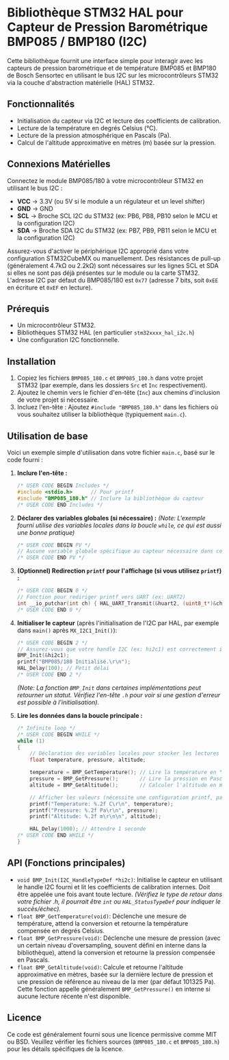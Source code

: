 # Bibliothèque STM32 HAL pour Capteur de Pression Barométrique BMP085 / BMP180 (I2C)

Cette bibliothèque fournit une interface simple pour interagir avec les capteurs de pression barométrique et de température BMP085 et BMP180 de Bosch Sensortec en utilisant le bus I2C sur les microcontrôleurs STM32 via la couche d'abstraction matérielle (HAL) STM32.

## Fonctionnalités

*   Initialisation du capteur via I2C et lecture des coefficients de calibration.
*   Lecture de la température en degrés Celsius (°C).
*   Lecture de la pression atmosphérique en Pascals (Pa).
*   Calcul de l'altitude approximative en mètres (m) basée sur la pression.

## Connexions Matérielles

Connectez le module BMP085/180 à votre microcontrôleur STM32 en utilisant le bus I2C :

*   **VCC** -> 3.3V (ou 5V si le module a un régulateur et un level shifter)
*   **GND** -> GND
*   **SCL** -> Broche SCL I2C du STM32 (ex: PB6, PB8, PB10 selon le MCU et la configuration I2C)
*   **SDA** -> Broche SDA I2C du STM32 (ex: PB7, PB9, PB11 selon le MCU et la configuration I2C)

Assurez-vous d'activer le périphérique I2C approprié dans votre configuration STM32CubeMX ou manuellement. Des résistances de pull-up (généralement 4.7kΩ ou 2.2kΩ) sont nécessaires sur les lignes SCL et SDA si elles ne sont pas déjà présentes sur le module ou la carte STM32. L'adresse I2C par défaut du BMP085/180 est `0x77` (adresse 7 bits, soit `0xEE` en écriture et `0xEF` en lecture).

## Prérequis

*   Un microcontrôleur STM32.
*   Bibliothèques STM32 HAL (en particulier `stm32xxxx_hal_i2c.h`)
*   Une configuration I2C fonctionnelle.

## Installation

1.  Copiez les fichiers `BMP085_180.c` et `BMP085_180.h` dans votre projet STM32 (par exemple, dans les dossiers `Src` et `Inc` respectivement).
2.  Ajoutez le chemin vers le fichier d'en-tête (`Inc`) aux chemins d'inclusion de votre projet si nécessaire.
3.  Incluez l'en-tête : Ajoutez `#include "BMP085_180.h"` dans les fichiers où vous souhaitez utiliser la bibliothèque (typiquement `main.c`).

## Utilisation de base

Voici un exemple simple d'utilisation dans votre fichier `main.c`, basé sur le code fourni :

1.  **Inclure l'en-tête :**
    ```c
    /* USER CODE BEGIN Includes */
    #include <stdio.h>      // Pour printf
    #include "BMP085_180.h" // Inclure la bibliothèque du capteur
    /* USER CODE END Includes */
    ```

2.  **Déclarer des variables globales (si nécessaire) :**
    *(Note: L'exemple fourni utilise des variables locales dans la boucle `while`, ce qui est aussi une bonne pratique)*
    ```c
    /* USER CODE BEGIN PV */
    // Aucune variable globale spécifique au capteur nécessaire dans cet exemple
    /* USER CODE END PV */
    ```

3.  **(Optionnel) Redirection `printf` pour l'affichage (si vous utilisez `printf`) :**
    ```c
    /* USER CODE BEGIN 0 */
    // Fonction pour rediriger printf vers UART (ex: UART2)
    int __io_putchar(int ch) { HAL_UART_Transmit(&huart2, (uint8_t*)&ch, 1, HAL_MAX_DELAY); return ch; }
    /* USER CODE END 0 */
    ```

4.  **Initialiser le capteur** (après l'initialisation de l'I2C par HAL, par exemple dans `main()` après `MX_I2C1_Init()`):
    ```c
    /* USER CODE BEGIN 2 */
    // Assurez-vous que votre handle I2C (ex: hi2c1) est correctement initialisé
    BMP_Init(&hi2c1);
    printf("BMP085/180 Initialisé.\r\n");
    HAL_Delay(100); // Petit délai
    /* USER CODE END 2 */
    ```
    *(Note: La fonction `BMP_Init` dans certaines implémentations peut retourner un statut. Vérifiez l'en-tête `.h` pour voir si une gestion d'erreur est possible à l'initialisation).*

5.  **Lire les données dans la boucle principale :**
    ```c
    /* Infinite loop */
    /* USER CODE BEGIN WHILE */
    while (1)
    {
        // Déclaration des variables locales pour stocker les lectures
        float temperature, pressure, altitude;

        temperature = BMP_GetTemperature(); // Lire la température en °C
        pressure = BMP_GetPressure();       // Lire la pression en Pascals (Pa)
        altitude = BMP_GetAltitude();       // Calculer l'altitude en mètres (m)

        // Afficher les valeurs (nécessite une configuration printf, par exemple via UART)
        printf("Temperature: %.2f C\r\n", temperature);
        printf("Pressure: %.2f Pa\r\n", pressure);
        printf("Altitude: %.2f m\r\n\n", altitude);

        HAL_Delay(1000); // Attendre 1 seconde
    /* USER CODE END WHILE */
    }
    ```

## API (Fonctions principales)

*   `void BMP_Init(I2C_HandleTypeDef *hi2c)`: Initialise le capteur en utilisant le handle I2C fourni et lit les coefficients de calibration internes. Doit être appelée une fois avant toute lecture. *(Vérifiez le type de retour dans votre fichier .h, il pourrait être `int` ou `HAL_StatusTypeDef` pour indiquer le succès/échec).*
*   `float BMP_GetTemperature(void)`: Déclenche une mesure de température, attend la conversion et retourne la température compensée en degrés Celsius.
*   `float BMP_GetPressure(void)`: Déclenche une mesure de pression (avec un certain niveau d'oversampling, souvent défini en interne dans la bibliothèque), attend la conversion et retourne la pression compensée en Pascals.
*   `float BMP_GetAltitude(void)`: Calcule et retourne l'altitude approximative en mètres, basée sur la dernière lecture de pression et une pression de référence au niveau de la mer (par défaut 101325 Pa). Cette fonction appelle généralement `BMP_GetPressure()` en interne si aucune lecture récente n'est disponible.

## Licence

Ce code est généralement fourni sous une licence permissive comme MIT ou BSD. Veuillez vérifier les fichiers sources (`BMP085_180.c` et `BMP085_180.h`) pour les détails spécifiques de la licence.
